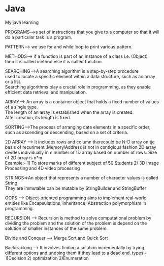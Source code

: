# Java
My java learning

PROGRAMS-->a set of instructions that you give to a computer so that it will do a particular task is a program.

PATTERN--> we use for and while loop to print various pattern.

METHODS--> if a function is part of an instance of a class i.e. (Object) <br>
then it is called method else it is called function.

SEARCHING-->A searching algorithm is a step-by-step procedure <br>
used to locate a specific element within a data structure, such as an array or a list.<br>
Searching algorithms play a crucial role in programming, as they enable efficient data retrieval and manipulation.

ARRAY--> An array is a container object that holds a fixed number of values of a single type. <br>
The length of an array is established when the array is created.<br>
After creation, its length is fixed.

SORTING-->The process of arranging data elements in a specific order, such as ascending or descending, based on a set of criteria. 

2D ARRAY --> It includes rows and column therecould be N-D array on tje basis of recuriment .Memory/Address is not in contigious fashion 2D array divides individually in n number of 1D array based on number of rows.
             Size of 2D array is n*m
            <br> Example:- 1) To store marks of different subject of 50 Students
                           2)  3D Image Processing and 4D video processing

STRINGS=>An object that represents a number of character values is called String. <br>
         They are immutable can be mutable by StringBuilder and StringBuffer


OOPS --> Object-oriented programming aims to implement real-world entities like  Encapsulations, inheritance, Abstraction polymorphism in programming.

RECURSION --> Recursion is method to solve computational problem by dividing the problem and the solution of the problem is depend on the solution of smaller instances of the same problem.

Divide and Conquer --> Merge Sort and Quick Sort 

Backtracking --> It involves finding a solution incrementally by trying different options and undoing them if they lead to a dead end.
                 types - 1)Decision 2) optimization 3)Enumeration


